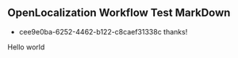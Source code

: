 ## OpenLocalization Workflow Test MarkDown
* cee9e0ba-6252-4462-b122-c8caef31338c 
thanks!

Hello world